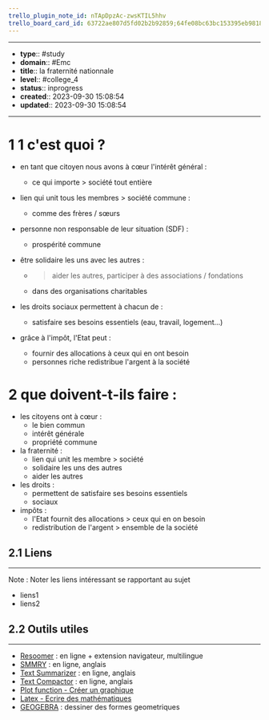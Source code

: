 ```yaml
---
trello_plugin_note_id: nTApDpzAc-zwsKTIL5hhv
trello_board_card_id: 63722ae807d5fd02b2b92859;64fe08bc63bc153395eb9818
---
```




---
- **type**:: #study
- **domain**:: #Emc
- **title**:: la fraternité nationnale
- **level**:: #college_4
- **status**:: inprogress
- **created**:: 2023-09-30 15:08:54
- **updated**:: 2023-09-30 15:08:54
---


# 1	1 c'est quoi ?

- en tant que citoyen nous avons à cœur l'intérêt général :
	- ce qui importe > société tout entière 
- lien qui unit tous les membres > société commune :
	- comme des frères / sœurs
- personne non responsable de leur situation (SDF) :
	- prospérité commune 
- être solidaire les uns avec les autres :
	- > aider les autres, participer à des associations / fondations
	- dans des organisations charitables
- les droits sociaux permettent à chacun de :
	- satisfaire ses besoins essentiels (eau, travail, logement…)

- grâce à l'impôt, l'Etat peut :
	- fournir des allocations à ceux qui en ont besoin 
	- personnes riche redistribue l'argent à la société 

# 2	que doivent-t-ils faire :

- les citoyens ont à cœur :
	- le bien commun 
	- intérêt générale
	- propriété commune
- la fraternité :
	- lien qui unit les membre > société
	- solidaire les uns des autres
	- aider les autres
- les droits :
	- permettent de satisfaire ses besoins essentiels
	- sociaux
- impôts :
	- l'Etat fournit des allocations > ceux qui en on besoin 
	- redistribution de l'argent > ensemble de la société

## 2.1	Liens
---

Note :  Noter les liens intéressant se rapportant au sujet

- liens1
- liens2



## 2.2	Outils utiles
---

-   [Resoomer](https://resoomer.com/fr) : en ligne + extension navigateur, multilingue
-   [SMMRY](https://smmry.com/) : en ligne, anglais
-   [Text Summarizer](http://textsummarization.net/text-summarizer) : en ligne, anglais
-   [Text Compactor](https://www.textcompactor.com/) : en ligne, anglais
- [Plot function - Créer un graphique](https://github.com/leonhma/obsidian-functionplot)
- [Latex - Ecrire des mathématiques](https://fr.wikibooks.org/wiki/LaTeX/%C3%89crire_des_math%C3%A9matiques)
- [GEOGEBRA](https://www.geogebra.org/geometry?lang=fr) : dessiner des formes geometriques 